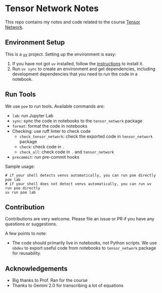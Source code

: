 # Tensor Network Notes

This repo contains my notes and code related to the course [Tensor Network](https://space.bilibili.com/401005433/lists/864780?type=season).

## Environment Setup

This is a [`uv`](https://github.com/astral-sh/uv) project. Setting up the environment is easy:

1. If you have not got `uv` installed, follow the [instructions](https://docs.astral.sh/uv/getting-started/installation/) to install it.
2. Run `uv sync` to create an environment and get dependencies, including development dependencies that you need to run the code in a notebook.

## Run Tools

We use `poe` to run tools. Available commands are:
* `lab`: run Jupyter Lab
* `sync`: sync the code in notebooks to the `tensor_network` package
* `format`: format the code in notebooks
* Checking: use ruff linter to check code 
    * `check_tensor_network`: check the exported code in `tensor_network` package
    * `check`: check code in `.`
    * `check_all`: check code in `.` and `tensor_network`
* `precommit`: run pre-commit hooks

Sample usage:
```shell
# if your shell detects venvs automatically, you can run poe directly
poe lab
# if your shell does not detect venvs automatically, you can run uv run poe directly
uv run poe lab
```

## Contribution

Contributions are very welcome. Please file an issue or PR if you have any questions or suggestions.

A few points to note:

* The code should primarily live in notebooks, not Python scripts. We use `nbdev` to export useful code from notebooks to `tensor_network` package for reusability.

## Acknowledgements

* Big thanks to Prof. Ran for the course
* Thanks to Gemini 2.0 for transcribing a lot of equations
